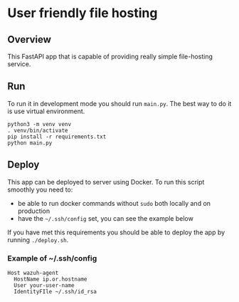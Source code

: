 # User friendly file hosting

## Overview
This FastAPI app that is capable of providing
really simple file-hosting service.

## Run  
To run it in development mode you should run `main.py`.
The best way to do it is use virtual environment.
```shell script
python3 -m venv venv
. venv/bin/activate
pip install -r requirements.txt
python main.py
```

## Deploy
This app can be deployed to server using Docker.
To run this script smoothly you need to:
* be able to run docker commands without `sudo`
both locally and on production
* have the `~/.ssh/config` set, you can see the example below

If you have met this requirements you should be able to
deploy the app by running `./deploy.sh`.

### Example of ~/.ssh/config
```
Host wazuh-agent
  HostName ip.or.hostname
  User your-user-name
  IdentityFIle ~/.ssh/id_rsa
```
